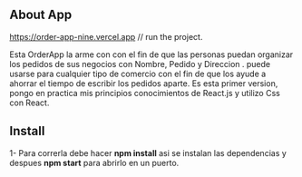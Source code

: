 ## About App 
https://order-app-nine.vercel.app // run the project.

Esta OrderApp la arme con con el fin de que las personas puedan organizar los pedidos de sus negocios con Nombre, Pedido  y Direccion . puede usarse para cualquier tipo de comercio con el fin de que los ayude a ahorrar el tiempo de escribir los pedidos aparte.
Es esta primer version, pongo en practica mis principios conocimientos de React.js y utilizo Css con React.
## Install
1- Para correrla debe hacer **npm install** asi se instalan las dependencias y despues **npm start** para abrirlo en un puerto.
